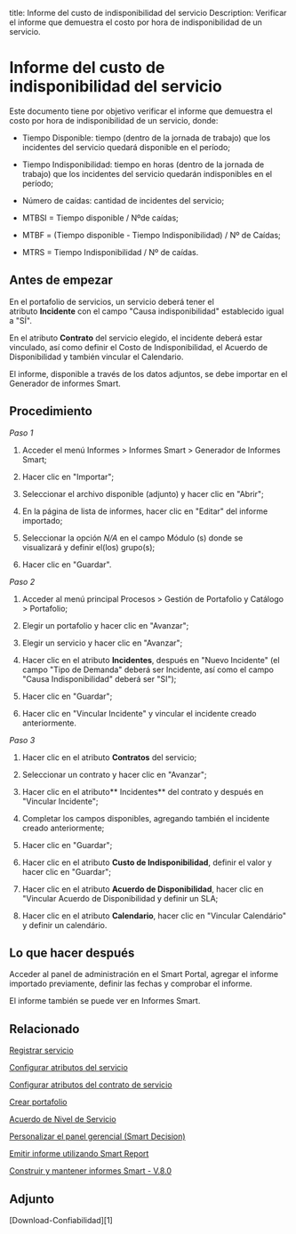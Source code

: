 title: Informe del custo de indisponibilidad del servicio
Description: Verificar el informe que demuestra el costo por hora de indisponibilidad de un servicio.
# Informe del custo de indisponibilidad del servicio


Este documento tiene por objetivo verificar el informe que demuestra el costo
por hora de indisponibilidad de un servicio, donde:

-   Tiempo Disponible: tiempo (dentro de la jornada de trabajo) que los
    incidentes del servicio quedará disponible en el período;

-   Tiempo Indisponibilidad: tiempo en horas (dentro de la jornada de trabajo)
    que los incidentes del servicio quedarán indisponibles en el período;

-   Número de caídas: cantidad de incidentes del servicio;

-   MTBSI = Tiempo disponible / Nºde caídas;

-   MTBF = (Tiempo disponible - Tiempo Indisponibilidad) / Nº de Caídas;

-   MTRS = Tiempo Indisponibilidad / Nº de caídas.

Antes de empezar
--------------------

En el portafolio de servicios, un servicio deberá tener el
atributo **Incidente** con el campo "Causa indisponibilidad" establecido igual a
"SÍ".

En el atributo **Contrato** del servicio elegido, el incidente deberá estar
vinculado, así como definir el Costo de Indisponibilidad, el Acuerdo de
Disponibilidad y también vincular el Calendario.

El informe, disponible a través de los datos adjuntos, se debe importar en el
Generador de informes Smart.

Procedimiento
-----------------

*Paso 1*

1.  Acceder el menú Informes \> Informes Smart \> Generador de Informes Smart;

2.  Hacer clic en "Importar";

3.  Seleccionar el archivo disponible (adjunto) y hacer clic en "Abrir";

4.  En la página de lista de informes, hacer clic en "Editar" del informe
    importado;

5.  Seleccionar la opción *N/A* en el campo Módulo (s) donde se
    visualizará y definir el(los) grupo(s);

6.  Hacer clic en "Guardar".

*Paso 2*

1.  Acceder al menú principal Procesos \> Gestión de Portafolio y Catálogo \>
    Portafolio;

2.  Elegir un portafolio y hacer clic en "Avanzar";

3.  Elegir un servicio y hacer clic en "Avanzar";

4.  Hacer clic en el atributo **Incidentes**, después en "Nuevo Incidente" (el
    campo "Tipo de Demanda" deberá ser Incidente, así como el campo "Causa
    Indisponibilidad" deberá ser "SI");

5.  Hacer clic en "Guardar";

6.  Hacer clic en "Vincular Incidente" y vincular el incidente creado
    anteriormente.

*Paso 3*

1.  Hacer clic en el atributo **Contratos** del servicio;

2.  Seleccionar un contrato y hacer clic en "Avanzar";

3.  Hacer clic en el atributo** Incidentes** del contrato y después en "Vincular
    Incidente";

4.  Completar los campos disponibles, agregando también el incidente creado
    anteriormente;

5.  Hacer clic en "Guardar";

6.  Hacer clic en el atributo **Custo de Indisponibilidad**, definir el valor y
    hacer clic en "Guardar";

7.  Hacer clic en el atributo **Acuerdo de Disponibilidad**, hacer clic en
    "Vincular Acuerdo de Disponibilidad y definir un SLA;

8.  Hacer clic en el atributo **Calendario**, hacer clic en "Vincular
    Calendário" y definir un calendário.

Lo que hacer después
------------

Acceder al panel de administración en el Smart Portal, agregar el informe
importado previamente, definir las fechas y comprobar el informe.

El informe también se puede ver en Informes Smart.



Relacionado
-----------

[Registrar servicio](/es-es/citsmart-platform-9/processes/portfolio-and-catalog/use/register-a-service.html)

[Configurar atributos del servicio](/es-es/citsmart-platform-9/processes/portfolio-and-catalog/use/configure-services-attributes.html)

[Configurar atributos del contrato de servicio](/es-es/citsmart-platform-9/processes/portfolio-and-catalog/use/service-contract-attributes.html)

[Crear portafolio](/es-es/citsmart-platform-9/processes/portfolio-and-catalog/use/create-the-portfolio.html)

[Acuerdo de Nivel de Servicio](/es-es/citsmart-platform-9/processes/service-level/use/service-level-agreement.html)

[Personalizar el panel gerencial (Smart Decision)](/es-es/citsmart-platform-9/additional-features/reports/create/dashboard-customize-management-panel-smart-decision.html)

[Emitir informe utilizando Smart Report](/es-es/citsmart-platform-9/additional-features/reports/create/smart-reports/configuration/create-smart-report.html)

[Construir y mantener informes Smart - V.8.0](/es-es/citsmart-platform-9/additional-features/reports/create/smart-reports/configuration/build-maintain-smart-report.html)


Adjunto
-----
[Download-Confiabilidad][1]

<!-- !!! tip "About"

    <b>Product/Version:</b> CITSmart | 8.00 &nbsp;&nbsp;
    <b>Updated:</b>01/28/2019 – Anna Martins

[1]:/es-es/citsmart-platform-9/additional-features/reports/use/images/confiabilidade.citreport
